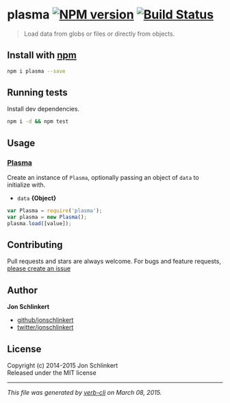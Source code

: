 # plasma [![NPM version](https://badge.fury.io/js/plasma.svg)](http://badge.fury.io/js/plasma)  [![Build Status](https://travis-ci.org/jonschlinkert/plasma.svg)](https://travis-ci.org/jonschlinkert/plasma) 

> Load data from globs or files or directly from objects.

## Install with [npm](npmjs.org)

```bash
npm i plasma --save
```

## Running tests
Install dev dependencies.

```bash
npm i -d && npm test
```


## Usage
### [Plasma](./index.js#L35)

Create an instance of `Plasma`, optionally passing an object of `data` to initialize with.

* `data` **{Object}**    

```js
var Plasma = require('plasma');
var plasma = new Plasma();
plasma.load([value]);
```


## Contributing
Pull requests and stars are always welcome. For bugs and feature requests, [please create an issue](https://github.com/jonschlinkert/plasma/issues)

## Author

**Jon Schlinkert**
 
+ [github/jonschlinkert](https://github.com/jonschlinkert)
+ [twitter/jonschlinkert](http://twitter.com/jonschlinkert) 

## License
Copyright (c) 2014-2015 Jon Schlinkert  
Released under the MIT license

***

_This file was generated by [verb-cli](https://github.com/assemble/verb-cli) on March 08, 2015._